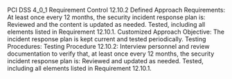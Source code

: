 PCI DSS 4_0_1 Requirement Control 12.10.2 Defined Approach Requirements: At least once every 12 months, the security incident response plan is: Reviewed and the content is updated as needed. Tested, including all elements listed in Requirement 12.10.1. Customized Approach Objective: The incident response plan is kept current and tested periodically. Testing Procedures: Testing Procedure 12.10.2: Interview personnel and review documentation to verify that, at least once every 12 months, the security incident response plan is: Reviewed and updated as needed. Tested, including all elements listed in Requirement 12.10.1.